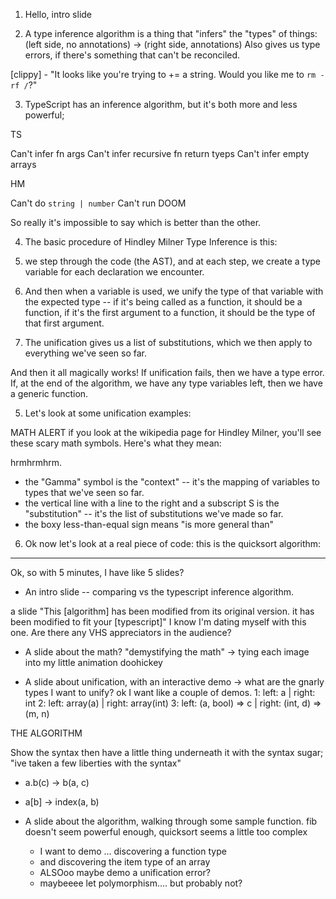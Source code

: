 
1) Hello, intro slide

2) A type inference algorithm is a thing that "infers" the "types" of things: (left side, no annotations) -> (right side, annotations)
Also gives us type errors, if there's something that can't be reconciled.

[clippy] - "It looks like you're trying to += a string. Would you like me to `rm -rf /`?"

3) TypeScript has an inference algorithm, but it's both more and less powerful;

TS

Can't infer fn args
Can't infer recursive fn return tyeps
Can't infer empty arrays

HM

Can't do `string | number`
Can't run DOOM

So really it's impossible to say which is better than the other.

4) The basic procedure of Hindley Milner Type Inference is this:

  1) we step through the code (the AST), and at each step, we create a type variable for each declaration we encounter.
  2) And then when a variable is used, we unify the type of that variable with the expected type -- if it's being called as a function, it should be a function, if it's the first argument to a function, it should be the type of that first argument.
  3) The unification gives us a list of substitutions, which we then apply to everything we've seen so far.

  And then it all magically works! If unification fails, then we have a type error. If, at the end of the algorithm, we have any type variables left, then we have a generic function.

5) Let's look at some unification examples:

MATH ALERT if you look at the wikipedia page for Hindley Milner, you'll see these scary math symbols.
Here's what they mean:

hrmhrmhrm.

- the "Gamma" symbol is the "context" -- it's the mapping of variables to types that we've seen so far.
- the vertical line with a line to the right and a subscript S is the "substitution" -- it's the list of substitutions we've made so far.
- the boxy less-than-equal sign means "is more general than"

6) Ok now let's look at a real piece of code: this is the quicksort algorithm:



----------

Ok, so with 5 minutes, I have like 5 slides?

- An intro slide -- comparing vs the typescript inference algorithm.

a slide "This [algorithm] has been modified from its original version. it has been modified to fit your [typescript]"
I know I'm dating myself with this one. Are there any VHS appreciators in the audience?

- A slide about the math? "demystifying the math"
  -> tying each image into my little animation doohickey

- A slide about unification, with an interactive demo
  -> what are the gnarly types I want to unify?
  ok I want like a couple of demos.
  1: left: a              | right: int
  2: left: array(a)       | right: array(int)
  3: left: (a, bool) => c | right: (int, d) => (m, n)



THE ALGORITHM

Show the syntax
then have a little thing underneath it with the syntax sugar; "ive taken a few liberties with the syntax"
- a.b(c) -> b(a, c)
- a[b]   -> index(a, b)






- A slide about the algorithm, walking through
  some sample function.
  fib doesn't seem powerful enough,
  quicksort seems a little too complex
  - I want to demo ... discovering a function type
  - and discovering the item type of an array
  - ALSOoo maybe demo a unification error?
  - maybeeee let polymorphism.... but probably not?
